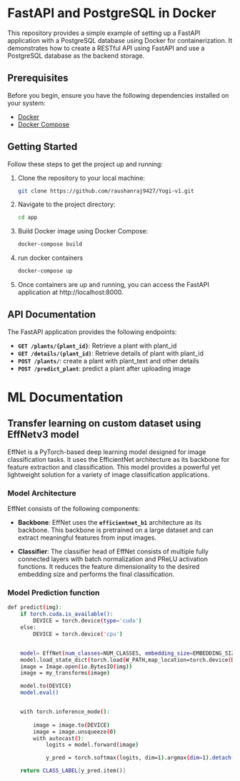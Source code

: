 # FastAPI and PostgreSQL in Docker

This repository provides a simple example of setting up a FastAPI application with a PostgreSQL database using Docker for containerization. It demonstrates how to create a RESTful API using FastAPI and use a PostgreSQL database as the backend storage.

## Prerequisites

Before you begin, ensure you have the following dependencies installed on your system:

- [Docker](https://www.docker.com/)
- [Docker Compose](https://docs.docker.com/compose/)

## Getting Started

Follow these steps to get the project up and running:
1. Clone the repository to your local machine:

    ```bash
    git clone https://github.com/raushanraj9427/Yogi-v1.git
    ```
2. Navigate to the project directory:

    ```bash
    cd app
    ```
3. Build Docker image using Docker Compose:
    ```bash
    docker-compose build
    ```
4. run docker containers
    ```bash
    docker-compose up
    ```
5. Once containers are up and running, you can access the FastAPI application at http://localhost:8000.

## API Documentation
The FastAPI application provides the following endpoints:

- **`GET /plants/{plant_id}`**: Retrieve a plant with plant_id
- **`GET /details/(plant_id)`**: Retrieve details of plant with plant_id
- **`POST /plants/`**: create a plant with plant_text and other details
- **`POST /predict_plant`**: predict a plant after uploading image


# ML Documentation

## Transfer learning on custom dataset using EffNetv3 model
EffNet is a PyTorch-based deep learning model designed for image classification tasks. It uses the EfficientNet architecture as its backbone for feature extraction and classification. This model provides a powerful yet lightweight solution for a variety of image classification applications.

### Model Architecture
EffNet consists of the following components:

- **Backbone**:  EffNet uses the **`efficientnet_b1`** architecture as its backbone. This backbone is pretrained on a large dataset and can extract meaningful features from input images.

- **Classifier**: The classifier head of EffNet consists of multiple fully connected layers with batch normalization and PReLU activation functions. It reduces the feature dimensionality to the desired embedding size and performs the final classification.

### Model Prediction function

```bash
def predict(img):
    if torch.cuda.is_available():
        DEVICE = torch.device(type='cuda')
    else:
        DEVICE = torch.device('cpu')


    model= EffNet(num_classes=NUM_CLASSES, embedding_size=EMBEDDING_SIZE)
    model.load_state_dict(torch.load(W_PATH,map_location=torch.device(DEVICE)))
    image = Image.open(io.BytesIO(img))
    image = my_transforms(image)

    model.to(DEVICE)
    model.eval()


    with torch.inference_mode():
        
        image = image.to(DEVICE)
        image = image.unsqueeze(0)
        with autocast():
            logits = model.forward(image)

            y_pred = torch.softmax(logits, dim=1).argmax(dim=1).detach().cpu()

    return CLASS_LABEL[y_pred.item()]
```
